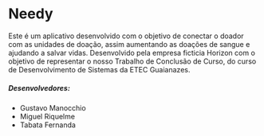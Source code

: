 # Needy
Este é um aplicativo desenvolvido com o objetivo de conectar o doador com as unidades de doação, assim aumentando as doações de sangue e ajudando a salvar vidas. Desenvolvido pela empresa ficticia Horizon com o objetivo de representar o nosso Trabalho de Conclusão de Curso, do curso de Desenvolvimento de Sistemas da ETEC Guaianazes.

##### Desenvolvedores:
- Gustavo Manocchio
- Miguel Riquelme
- Tabata Fernanda
